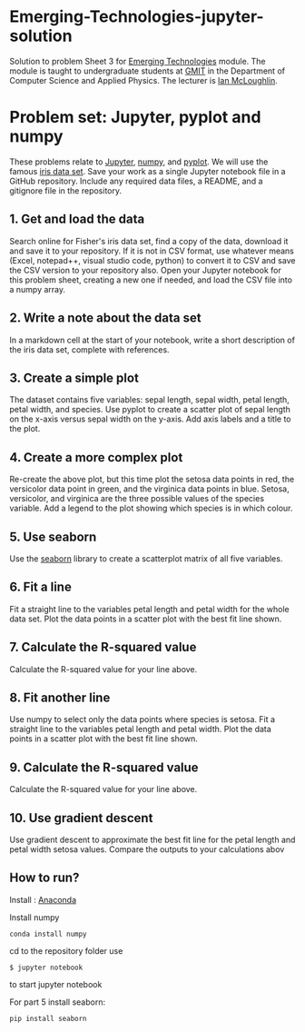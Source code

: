 # Emerging-Technologies-jupyter-solution
Solution to problem Sheet 3 for [Emerging Technologies](https://emerging-technologies.github.io/) module.
The module is taught to undergraduate students at [GMIT](http://www.gmit.ie) in the Department of Computer Science and Applied Physics.
The lecturer is [Ian McLoughlin](https://ianmcloughlin.github.io).

# Problem set: Jupyter, pyplot and numpy
These problems relate to [Jupyter](https://jupyter-notebook.readthedocs.io/en/latest/examples/Notebook/Notebook%20Basics.html), [numpy](https://docs.scipy.org/doc/numpy-dev/user/quickstart.html), and [pyplot](https://matplotlib.org/users/pyplot_tutorial.html).
We will use the famous [iris data set](https://en.wikipedia.org/wiki/Iris_flower_data_set).
Save your work as a single Jupyter notebook file in a GitHub repository.
Include any required data files, a README, and a gitignore file in the repository.


## 1. Get and load the data

Search online for Fisher's iris data set, find a copy of the data, download it and save it to your repository.
If it is not in CSV format, use whatever means (Excel, notepad++, visual studio code, python) to convert it to CSV and save the CSV version to your repository also.
Open your Jupyter notebook for this problem sheet, creating a new one if needed, and load the CSV file into a numpy array.


## 2. Write a note about the data set

In a markdown cell at the start of your notebook, write a short description of the iris data set, complete with references.


## 3. Create a simple plot

The dataset contains five variables: sepal length, sepal width, petal length, petal width, and species.
Use pyplot to create a scatter plot of sepal length on the x-axis versus sepal width on the y-axis.
Add axis labels and a title to the plot.


## 4. Create a more complex plot

Re-create the above plot, but this time plot the setosa data points in red, the versicolor data point in green, and the virginica data points in blue.
Setosa, versicolor, and virginica are the three possible values of the species variable.
Add a legend to the plot showing which species is in which colour.


## 5. Use seaborn

Use the [seaborn](http://seaborn.pydata.org/examples/scatterplot_matrix.html) library to create a scatterplot matrix of all five variables.


## 6. Fit a line

Fit a straight line to the variables petal length and petal width for the whole data set.
Plot the data points in a scatter plot with the best fit line shown.


## 7. Calculate the R-squared value

Calculate the R-squared value for your line above.


## 8. Fit another line

Use numpy to select only the data points where species is setosa.
Fit a straight line to the variables petal length and petal width.
Plot the data points in a scatter plot with the best fit line shown.


## 9. Calculate the R-squared value

Calculate the R-squared value for your line above.


## 10. Use gradient descent

Use gradient descent to approximate the best fit line for the petal length and petal width setosa values.
Compare the outputs to your calculations abov

## How to run?

Install : [Anaconda](https://www.anaconda.com/download/)

Install numpy

``` conda install numpy ```

cd to the repository folder
use 

``` $ jupyter notebook ```

to start jupyter notebook

For part 5 install seaborn:

``` pip install seaborn ```
